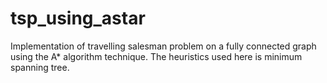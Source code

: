 # tsp_using_astar
Implementation of travelling salesman problem on a fully connected graph using the A* algorithm technique. The heuristics used here is minimum spanning tree.
